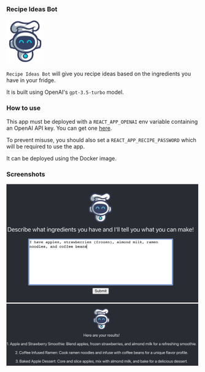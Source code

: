 ### Recipe Ideas Bot

<img src="https://github.com/duffwang/RecipeIdeas/blob/main/src/logo.png" width="100">

`Recipe Ideas Bot` will give you recipe ideas based on the ingredients you have in your fridge.  

It is built using OpenAI's `gpt-3.5-turbo` model.

### How to use

This app must be deployed with a `REACT_APP_OPENAI` env variable containing an OpenAI API key. You can get one [here](https://beta.openai.com/).  

To prevent misuse, you should also set a `REACT_APP_RECIPE_PASSWORD` which will be required to use the app.  

It can be deployed using the Docker image.

### Screenshots

<img src="https://github.com/duffwang/RecipeIdeas/blob/main/screenshots/1.png" width="500">
<img src="https://github.com/duffwang/RecipeIdeas/blob/main/screenshots/2.png" width="500">

